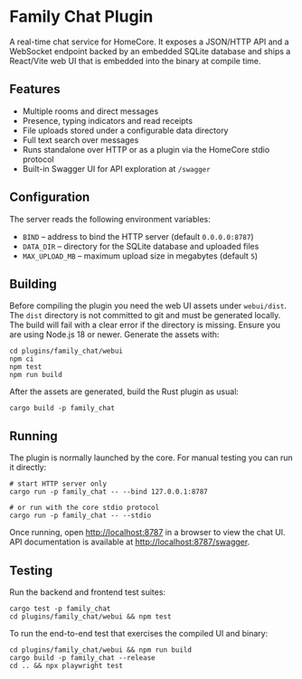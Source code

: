 # Family Chat Plugin

A real-time chat service for HomeCore. It exposes a JSON/HTTP API and a
WebSocket endpoint backed by an embedded SQLite database and ships a
React/Vite web UI that is embedded into the binary at compile time.

## Features

* Multiple rooms and direct messages
* Presence, typing indicators and read receipts
* File uploads stored under a configurable data directory
* Full text search over messages
* Runs standalone over HTTP or as a plugin via the HomeCore stdio protocol
* Built-in Swagger UI for API exploration at `/swagger`

## Configuration

The server reads the following environment variables:

* `BIND` – address to bind the HTTP server (default `0.0.0.0:8787`)
* `DATA_DIR` – directory for the SQLite database and uploaded files
* `MAX_UPLOAD_MB` – maximum upload size in megabytes (default `5`)

## Building

Before compiling the plugin you need the web UI assets under `webui/dist`.
The `dist` directory is not committed to git and must be generated locally. The build will fail with a clear error if the directory is missing.
Ensure you are using Node.js 18 or newer. Generate the assets with:

```
cd plugins/family_chat/webui
npm ci
npm test
npm run build
```

After the assets are generated, build the Rust plugin as usual:

```
cargo build -p family_chat
```

## Running

The plugin is normally launched by the core. For manual testing you can run it
directly:

```
# start HTTP server only
cargo run -p family_chat -- --bind 127.0.0.1:8787

# or run with the core stdio protocol
cargo run -p family_chat -- --stdio
```

Once running, open <http://localhost:8787> in a browser to view the chat UI.
API documentation is available at <http://localhost:8787/swagger>.

## Testing

Run the backend and frontend test suites:

```
cargo test -p family_chat
cd plugins/family_chat/webui && npm test
```

To run the end-to-end test that exercises the compiled UI and binary:

```
cd plugins/family_chat/webui && npm run build
cargo build -p family_chat --release
cd .. && npx playwright test
```

